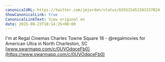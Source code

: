 ```yaml
---
canonicalURL: https://twitter.com/jmjordan/status/635515451582337024
ShowCanonicalLink: true
CanonicalLinkText: View original on
date: 2015-08-23T18:14:25+00:00
---
```

I'm at Regal Cinemas Charles Towne Square 18 - @regalmovies for American Ultra in North Charleston, SC [www.swarmapp.com/c/0UVOdqceFb0](https://www.swarmapp.com/c/0UVOdqceFb0)